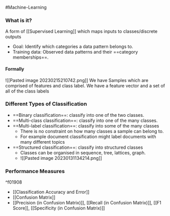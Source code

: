 #Machine-Learning

### What is it?
A form of [[Supervised Learning]] which maps inputs to classes/discrete outputs
- Goal: Identify which categories a data pattern belongs to.  
- Training data: Observed data patterns and their ==category memberships==.

#### Formally
![[Pasted image 20230215210742.png]]
We have Samples which are comprised of features and class label. We have a feature vector and a set of all of the class labels

### Different Types of Classification
- ==Binary classification==: classify into one of the two classes.  
- ==Multi-class classification==: classify into one of the many classes.  
- ==Multi-label classification==: classify into some of the many classes
	- There is no constraint on how many classes a sample can belong to.  
	- For example document classification might label documents with many different topics
- ==Structured classification==: classify into structured classes
	- Classes can be organised in sequence, tree, lattices, graph.
	- ![[Pasted image 20230131134214.png]]

### Performance Measures

^f01908

- [[Classification Accuracy and Error]]
- [[Confusion Matrix]]
- [[Precision (in Confusion Matrix)]], [[Recall (in Confusion Matrix)]], [[F1 Score]], [[Specificity (in Confusion Matrix)]]